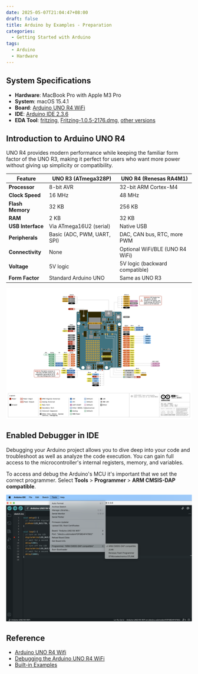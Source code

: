 ```yaml
---
date: 2025-05-07T21:04:47+08:00
draft: false
title: Arduino by Examples - Preparation
categories: 
  - Getting Started with Arduino
tags:
  - Arduino
  - Hardware 
---
```


## System Specifications
* **Hardware**: MacBook Pro with Apple M3 Pro
* **System**: macOS 15.4.1
* **Board**: [Arduino UNO R4 WiFi](https://docs.arduino.cc/hardware/uno-r4-wifi/)
* **IDE**: [Arduino IDE 2.3.6](https://www.arduino.cc/en/software/)
* **EDA Tool**: [fritzing](https://fritzing.org/download/), [Fritzing-1.0.5-2176.dmg](fritzing/Fritzing-1.0.5-2176.dmg), [other versions](https://arduinofactory.fr/en/download-fritzing-for-free/#Is_it_legal_to_download_Fritzing_for_free)


## Introduction to Arduino UNO R4
UNO R4 provides modern performance while keeping the familiar form factor of the UNO R3, making it perfect for users who want more power without giving up simplicity or compatibility.

| Feature           | UNO R3 (ATmega328P)         | UNO R4 (Renesas RA4M1)           |
|-------------------|-----------------------------|----------------------------------|
| **Processor**     | 8-bit AVR                   | 32-bit ARM Cortex-M4             |
| **Clock Speed**   | 16 MHz                      | 48 MHz                           |
| **Flash Memory**  | 32 KB                       | 256 KB                           |
| **RAM**           | 2 KB                        | 32 KB                            |
| **USB Interface** | Via ATmega16U2 (serial)     | Native USB                       |
| **Peripherals**   | Basic (ADC, PWM, UART, SPI) | DAC, CAN bus, RTC, more PWM      |
| **Connectivity**  | None                        | Optional WiFi/BLE (UNO R4 WiFi)  |
| **Voltage**       | 5V logic                    | 5V logic (backward compatible)   |
| **Form Factor**   | Standard Arduino UNO        | Same as UNO R3                   |


![UNO R4 WiFi Pinout](img/uno-r4-wifi.png)


## Enabled Debugger in IDE

Debugging your Arduino project allows you to dive deep into your code and troubleshoot as well as analyze the code execution. You can gain full access to the microcontroller's internal registers, memory, and variables. 

To access and debug the Arduino's MCU it's important that we set the correct programmer. Select **Tools** > **Programmer** > **ARM CMSIS-DAP compatible**.

![](img/debugger.png)


## Reference
* [Arduino UNO R4 Wifi](https://docs.arduino.cc/hardware/uno-r4-wifi/)
* [Debugging the Arduino UNO R4 WiFi](https://docs.arduino.cc/tutorials/uno-r4-wifi/debugger/)
* [Built-in Examples](https://docs.arduino.cc/built-in-examples/)

